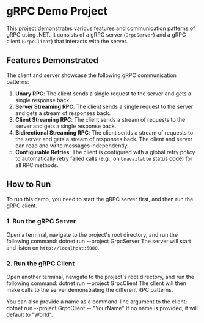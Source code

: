# gRPC Demo Project

This project demonstrates various features and communication patterns of gRPC using .NET. It consists of a gRPC server (`GrpcServer`) and a gRPC client (`GrpcClient`) that interacts with the server.

## Features Demonstrated

The client and server showcase the following gRPC communication patterns:

1.  **Unary RPC**: The client sends a single request to the server and gets a single response back.
2.  **Server Streaming RPC**: The client sends a single request to the server and gets a stream of responses back.
3.  **Client Streaming RPC**: The client sends a stream of requests to the server and gets a single response back.
4.  **Bidirectional Streaming RPC**: The client sends a stream of requests to the server and gets a stream of responses back. The client and server can read and write messages independently.
5.  **Configurable Retries**: The client is configured with a global retry policy to automatically retry failed calls (e.g., on `Unavailable` status code) for all RPC methods.

## How to Run

To run this demo, you need to start the gRPC server first, and then run the gRPC client.

### 1. Run the gRPC Server

Open a terminal, navigate to the project's root directory, and run the following command:
dotnet run --project GrpcServer
The server will start and listen on `http://localhost:5000`.

### 2. Run the gRPC Client

Open another terminal, navigate to the project's root directory, and run the following command:
dotnet run --project GrpcClient
The client will then make calls to the server demonstrating the different RPC patterns.

You can also provide a name as a command-line argument to the client:
dotnet run --project GrpcClient -- "YourName"
If no name is provided, it will default to "World".